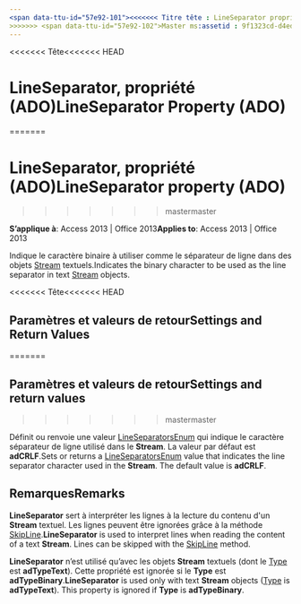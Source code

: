 ```yaml
---
<span data-ttu-id="57e92-101"><<<<<<< Titre tête : LineSeparator propriété (ADO) TOCTitle : LineSeparator propriété (ADO) === titre : LineSeparator, propriété (ADO) TOCTitle : LineSeparator, propriété (ADO)</span><span class="sxs-lookup"><span data-stu-id="57e92-101"><<<<<<< HEAD title: LineSeparator Property (ADO) TOCTitle: LineSeparator Property (ADO) ======= title: LineSeparator property (ADO) TOCTitle: LineSeparator property (ADO)</span></span>
>>>>>>> <span data-ttu-id="57e92-102">Master ms:assetid : 9f1323cd-d4ed-2bfa-554b-faebab529548 ms:mtpsurl : https://msdn.microsoft.com/library/JJ249729(v=office.15) ms:contentKeyID : ms.date 48546676 : 18/09/2015 mtps_version : v=office.15</span><span class="sxs-lookup"><span data-stu-id="57e92-102">master ms:assetid: 9f1323cd-d4ed-2bfa-554b-faebab529548 ms:mtpsurl: https://msdn.microsoft.com/library/JJ249729(v=office.15) ms:contentKeyID: 48546676 ms.date: 09/18/2015 mtps_version: v=office.15</span></span>
---
```


<span data-ttu-id="57e92-103"><<<<<<< Tête</span><span class="sxs-lookup"><span data-stu-id="57e92-103"><<<<<<< HEAD</span></span>
# <a name="lineseparator-property-ado"></a><span data-ttu-id="57e92-104">LineSeparator, propriété (ADO)</span><span class="sxs-lookup"><span data-stu-id="57e92-104">LineSeparator Property (ADO)</span></span>
=======
# <a name="lineseparator-property-ado"></a><span data-ttu-id="57e92-105">LineSeparator, propriété (ADO)</span><span class="sxs-lookup"><span data-stu-id="57e92-105">LineSeparator property (ADO)</span></span>
>>>>>>> <span data-ttu-id="57e92-106">master</span><span class="sxs-lookup"><span data-stu-id="57e92-106">master</span></span>


<span data-ttu-id="57e92-107">**S’applique à**: Access 2013 | Office 2013</span><span class="sxs-lookup"><span data-stu-id="57e92-107">**Applies to**: Access 2013 | Office 2013</span></span>

<span data-ttu-id="57e92-108">Indique le caractère binaire à utiliser comme le séparateur de ligne dans des objets [Stream](stream-object-ado.md) textuels.</span><span class="sxs-lookup"><span data-stu-id="57e92-108">Indicates the binary character to be used as the line separator in text [Stream](stream-object-ado.md) objects.</span></span>

<span data-ttu-id="57e92-109"><<<<<<< Tête</span><span class="sxs-lookup"><span data-stu-id="57e92-109"><<<<<<< HEAD</span></span>
## <a name="settings-and-return-values"></a><span data-ttu-id="57e92-110">Paramètres et valeurs de retour</span><span class="sxs-lookup"><span data-stu-id="57e92-110">Settings and Return Values</span></span>
=======
## <a name="settings-and-return-values"></a><span data-ttu-id="57e92-111">Paramètres et valeurs de retour</span><span class="sxs-lookup"><span data-stu-id="57e92-111">Settings and return values</span></span>
>>>>>>> <span data-ttu-id="57e92-112">master</span><span class="sxs-lookup"><span data-stu-id="57e92-112">master</span></span>

<span data-ttu-id="57e92-p101">Définit ou renvoie une valeur [LineSeparatorsEnum](lineseparatorsenum.md) qui indique le caractère séparateur de ligne utilisé dans le **Stream**. La valeur par défaut est **adCRLF**.</span><span class="sxs-lookup"><span data-stu-id="57e92-p101">Sets or returns a [LineSeparatorsEnum](lineseparatorsenum.md) value that indicates the line separator character used in the **Stream**. The default value is **adCRLF**.</span></span>

## <a name="remarks"></a><span data-ttu-id="57e92-115">Remarques</span><span class="sxs-lookup"><span data-stu-id="57e92-115">Remarks</span></span>

<span data-ttu-id="57e92-p102">**LineSeparator** sert à interpréter les lignes à la lecture du contenu d'un **Stream** textuel. Les lignes peuvent être ignorées grâce à la méthode [SkipLine](skipline-method-ado.md).</span><span class="sxs-lookup"><span data-stu-id="57e92-p102">**LineSeparator** is used to interpret lines when reading the content of a text **Stream**. Lines can be skipped with the [SkipLine](skipline-method-ado.md) method.</span></span>

<span data-ttu-id="57e92-p103">**LineSeparator** n’est utilisé qu’avec les objets **Stream** textuels (dont le [Type](type-property-ado-stream.md) est **adTypeText**). Cette propriété est ignorée si le **Type** est **adTypeBinary**.</span><span class="sxs-lookup"><span data-stu-id="57e92-p103">**LineSeparator** is used only with text **Stream** objects ([Type](type-property-ado-stream.md) is **adTypeText**). This property is ignored if **Type** is **adTypeBinary**.</span></span>


